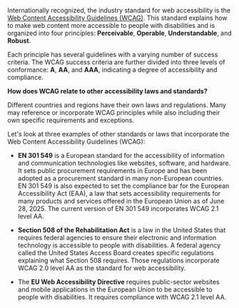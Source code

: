 Internationally recognized, the industry standard for web accessibility is the [Web Content Accessibility Guidelines (WCAG)](https://www.w3.org/WAI/standards-guidelines/wcag/). This standard explains how to make web content more accessible to people with disabilities and is organized into four principles: **Perceivable**, **Operable**, **Understandable**, and **Robust**.

Each principle has several guidelines with a varying number of success criteria. The WCAG success criteria are further divided into three levels of conformance: **A**, **AA**, and **AAA**, indicating a degree of accessibility and compliance.

**How does WCAG relate to other accessibility laws and standards?**

Different countries and regions have their own laws and regulations. Many may reference or incorporate WCAG principles while also including their own specific requirements and exceptions.

Let's look at three examples of other standards or laws that incorporate the Web Content Accessibility Guidelines (WCAG):

- **EN 301 549** is a European standard for the accessibility of information and communication technologies like websites, software, and hardware. It sets public procurement requirements in Europe and has been adopted as a procurement standard in many non-European countries. EN 301 549 is also expected to set the compliance bar for the European Accessibility Act (EAA), a law that sets accessibility requirements for many products and services offered in the European Union as of June 28, 2025. The current version of EN 301 549 incorporates WCAG 2.1 level AA.

- **Section 508 of the Rehabilitation Act** is a law in the United States that requires federal agencies to ensure their electronic and information technology is accessible to people with disabilities. A federal agency called the United States Access Board creates specific regulations explaining what Section 508 requires. Those regulations incorporate WCAG 2.0 level AA as the standard for web accessibility.

- The **EU Web Accessibility Directive** requires public-sector websites and mobile applications in the European Union to be accessible to people with disabilities. It requires compliance with WCAG 2.1 level AA.
